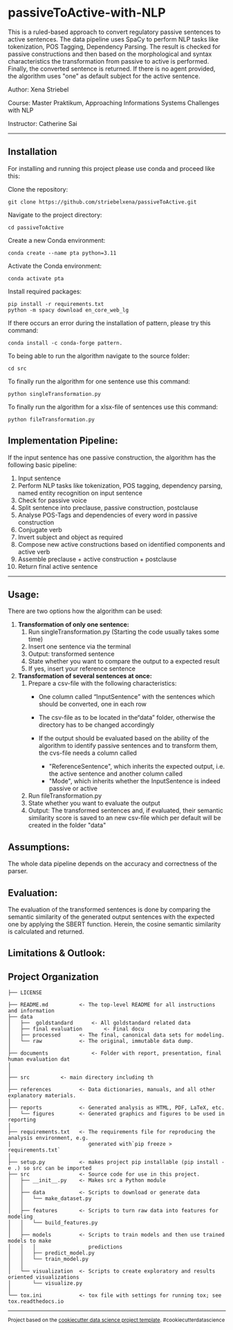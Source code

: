 # passiveToActive-with-NLP

This is a ruled-based approach to convert regulatory passive sentences to active sentences. The data pipeline uses SpaCy to perform NLP tasks like tokenization, POS Tagging, Dependency Parsing. The result is checked for passive constructions and then based on the morphological and syntax characteristics the transformation from passive to active is performed. Finally, the converted sentence is returned. If there is no agent provided, the algorithm uses "one" as default subject for the active sentence.

Author: Xena Striebel

Course: Master Praktikum, Approaching Informations Systems Challenges with NLP

Instructor: Catherine Sai

---

## **Installation**

For installing and running this project please use conda and proceed like this:

Clone the repository:

```
git clone https://github.com/striebelxena/passiveToActive.git
```

Navigate to the project directory:

```
cd passiveToActive
```

Create a new Conda environment:

```
conda create --name pta python=3.11
```

Activate the Conda environment:

```
conda activate pta
```

Install required packages:

```
pip install -r requirements.txt
python -m spacy download en_core_web_lg 
```

If there occurs an error during the installation of pattern, please try this command:

```
conda install -c conda-forge pattern.
```

To being able to run the algorithm navigate to the source folder:

```
cd src
```

To finally run the algorithm for one sentence use this command:

```
python singleTransformation.py
```

To finally run the algorithm for a xlsx-file of sentences use this command:

```
python fileTransformation.py
```

Implementation Pipeline:
------------------------

If the input sentence has one passive construction, the algorithm has the following basic pipeline:

1. Input sentence
2. Perform NLP tasks like tokenization, POS tagging, dependency parsing, named entity recognition on input sentence
3. Check for passive voice
4. Split sentence into preclause, passive construction, postclause
5. Analyse POS-Tags and dependencies of every word in passive construction
6. Conjugate verb
7. Invert subject and object as required
8. Compose new active constructions based on identified components and active verb
9. Assemble preclause + active construction + postclause
10. Return final active sentence

---

Usage:
------

There are two options how the algorithm can be used:

1. **Transformation of only one sentence:**
   1. Run singleTransformation.py (Starting the code usually takes some time)
   2. Insert one sentence via the terminal
   3. Output: transformed sentence
   4. State whether you want to compare the output to a expected result
   5. If yes, insert your reference sentence
2. **Transformation of several sentences at once:**
   1. Prepare a csv-file with the following characteristics:
      * One column called “InputSentence” with
        the sentences which should be converted, one in each row
      * The csv-file as to be located in the“data”
        folder, otherwise the directory has to be changed accordingly
      * If the output should be evaluated based on the ability of the algorithm to identify passive sentences and to transform them, the cvs-file needs a column called

        * "ReferenceSentence", which
          inherits the expected output, i.e. the active sentence and another column called
        * "Mode", which inherits whether the InputSentence is indeed passive or active
   2. Run fileTransformation.py
   3. State whether you want to evaluate the output
   4. Output: The transformed sentences and, if evaluated, their semantic similarity score is saved to an new csv-file which per default will be created in the folder "data"

## Assumptions:

The whole data pipeline depends on the accuracy and correctness of the parser.

## Evaluation:

The evaluation of the transformed sentences is done by comparing the semantic similarity of the generated output sentences with the expected one by applying the SBERT function. Herein, the cosine semantic similarity is calculated and returned.

## Limitations & Outlook:

Project Organization
--------------------

    ├── LICENSE

    ├── README.md          <- The top-level README for all instructions and information
    ├── data
    │   ├──  goldstandard      <- All goldstandard related data
    │   ├── final evaluation       <- Final docu
    │   ├── processed      <- The final, canonical data sets for modeling.
    │   └── raw            <- The original, immutable data dump.
    │
    ├── documents              <- Folder with report, presentation, final human evaluation dat
    │
    │
    ├── src          <- main directory including th
    │
    ├── references         <- Data dictionaries, manuals, and all other explanatory materials.
    │
    ├── reports            <- Generated analysis as HTML, PDF, LaTeX, etc.
    │   └── figures        <- Generated graphics and figures to be used in reporting
    │
    ├── requirements.txt   <- The requirements file for reproducing the analysis environment, e.g.
    │                         generated with`pip freeze > requirements.txt`
    │
    ├── setup.py           <- makes project pip installable (pip install -e .) so src can be imported
    ├── src                <- Source code for use in this project.
    │   ├── __init__.py    <- Makes src a Python module
    │   │
    │   ├── data           <- Scripts to download or generate data
    │   │   └── make_dataset.py
    │   │
    │   ├── features       <- Scripts to turn raw data into features for modeling
    │   │   └── build_features.py
    │   │
    │   ├── models         <- Scripts to train models and then use trained models to make
    │   │   │                 predictions
    │   │   ├── predict_model.py
    │   │   └── train_model.py
    │   │
    │   └── visualization  <- Scripts to create exploratory and results oriented visualizations
    │       └── visualize.py
    │
    └── tox.ini            <- tox file with settings for running tox; see tox.readthedocs.io

---

<p><small>Project based on the <a target="_blank" href="https://drivendata.github.io/cookiecutter-data-science/">cookiecutter data science project template</a>. #cookiecutterdatascience</small></p>
